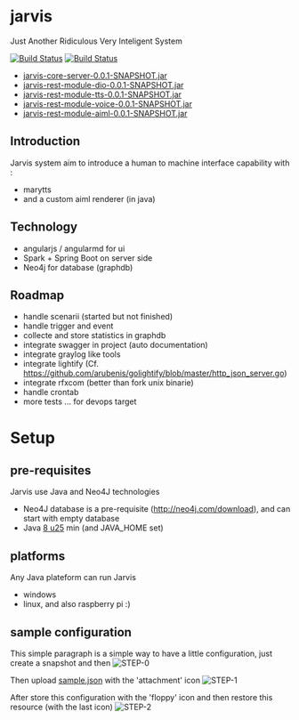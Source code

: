 jarvis
======

Just Another Ridiculous Very Inteligent System

[![Build Status](https://snap-ci.com/yroffin/jarvis/branch/master/build_image)](https://snap-ci.com/yroffin/jarvis/branch/master)
[![Build Status](https://travis-ci.org/yroffin/jarvis.svg?branch=master)](https://travis-ci.org/yroffin/jarvis)

- [jarvis-core-server-0.0.1-SNAPSHOT.jar](https://snap-ci.com/buildartifacts/green/52740/defaultPipeline/116/install/1/jarvis-core/jarvis-core-server/target/jarvis-core-server-0.0.1-SNAPSHOT.jar?archived=true)
- [jarvis-rest-module-dio-0.0.1-SNAPSHOT.jar](https://snap-ci.com/buildartifacts/green/52740/defaultPipeline/116/install/1/jarvis-core/jarvis-rest-module-dio/target/jarvis-rest-module-dio-0.0.1-SNAPSHOT.jar?archived=true)
- [jarvis-rest-module-tts-0.0.1-SNAPSHOT.jar](https://snap-ci.com/buildartifacts/green/52740/defaultPipeline/116/install/1/jarvis-core/jarvis-rest-module-tts/target/jarvis-rest-module-tts-0.0.1-SNAPSHOT.jar?archived=true)
- [jarvis-rest-module-voice-0.0.1-SNAPSHOT.jar](https://snap-ci.com/buildartifacts/green/52740/defaultPipeline/116/install/1/jarvis-core/jarvis-rest-module-voice/target/jarvis-rest-module-voice-0.0.1-SNAPSHOT.jar?archived=true)
- [jarvis-rest-module-aiml-0.0.1-SNAPSHOT.jar](https://snap-ci.com/buildartifacts/green/52740/defaultPipeline/116/install/1/jarvis-core/jarvis-rest-module-aiml/target/jarvis-rest-module-aiml-0.0.1-SNAPSHOT.jar?archived=true)


Introduction
------------

Jarvis system aim to introduce a human to machine interface capability with :
- marytts
- and a custom aiml renderer (in java)

Technology
----------

- angularjs / angularmd for ui
- Spark + Spring Boot on server side
- Neo4j for database (graphdb)

Roadmap
-------

- handle scenarii (started but not finished)
- handle trigger and event
- collecte and store statistics in graphdb
- integrate swagger in project (auto documentation)
- integrate graylog like tools
- integrate lightify (Cf. https://github.com/arubenis/golightify/blob/master/http_json_server.go)
- integrate rfxcom (better than fork unix binarie)
- handle crontab
- more tests ... for devops target

Setup
======

pre-requisites
--------------

Jarvis use Java and Neo4J technologies
- Neo4J database is a pre-requisite (http://neo4j.com/download), and can start with empty database
- Java [8 u25](https://www.java.com/fr/download) min (and JAVA_HOME set)

platforms
---------

Any Java plateform can run Jarvis
- windows
- linux, and also raspberry pi :)

sample configuration
--------------------

This simple paragraph is a simple way to have a little configuration, just create a snapshot and then
![STEP-0](http://yroffin.github.io/jarvis/images/init/step-0.PNG)

Then upload [sample.json](https://snap-ci.com/buildartifacts/green/52740/defaultPipeline/106/install/1/jarvis-core/jarvis-core-server/src/test/resources/sample.json?archived=true) with the 'attachment' icon
![STEP-1](http://yroffin.github.io/jarvis/images/init/step-1.PNG)

After store this configuration with the 'floppy' icon
and then restore this resource (with the last icon)
![STEP-2](http://yroffin.github.io/jarvis/images/init/step-3.PNG)
